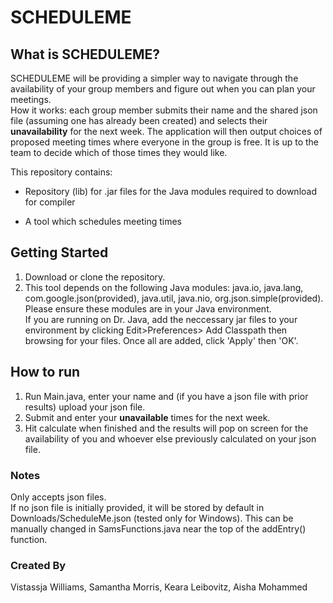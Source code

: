 # SCHEDULEME

## What is SCHEDULEME?

SCHEDULEME will be providing a simpler way to navigate through the availability of your group members and figure out when you can plan your meetings.<br>
How it works: each group member submits their name and the shared json file (assuming one has already been created) and selects their **unavailability** for the next week. The application will then output choices of proposed meeting times where everyone in the group is free. It is up to the team to decide which of those times they would like. 

This repository contains:

* Repository (lib) for .jar files for the Java modules required to download for compiler
	
* A tool which schedules meeting times

## Getting Started

1. Download or clone the repository.
2. This tool depends on the following Java modules: java.io, java.lang, com.google.json(provided), java.util, java.nio, org.json.simple(provided). Please ensure these modules are in your Java environment.<br>
If you are running on Dr. Java, add the neccessary jar files to your environment by clicking Edit>Preferences> Add Classpath then browsing for your files. Once all are added, click 'Apply' then 'OK'.

## How to run

1. Run Main.java, enter your name and (if you have a json file with prior results) upload your json file.
2. Submit and enter your **unavailable** times for the next week.
3. Hit calculate when finished and the results will pop on screen for the availability of you and whoever else previously calculated on your json file.

### Notes

Only accepts json files.<br>
If no json file is initially provided, it will be stored by default in Downloads/ScheduleMe.json (tested only for Windows). This can be manually changed in SamsFunctions.java near the top of the addEntry() function.

### Created By

Vistassja Williams, Samantha Morris, Keara Leibovitz, Aisha Mohammed


